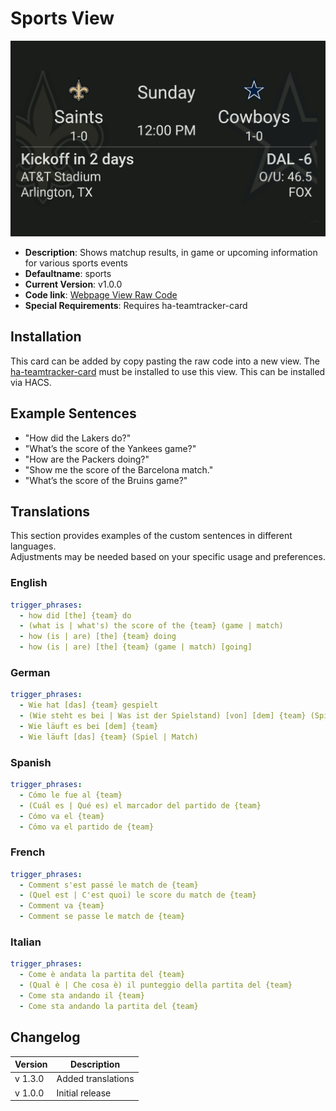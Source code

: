 # Sports View

![](./sportsview.png)

* **Description**: Shows matchup results, in game or upcoming information for various sports events
* **Defaultname**:  sports
* **Current Version**: v1.0.0
* **Code link**:  [Webpage View Raw Code](https://raw.githubusercontent.com/dinki/View-Assist/main/View%20Assist%20dashboard%20and%20views/views/sports/sports.yaml)
* **Special Requirements**: Requires ha-teamtracker-card

## Installation 

This card can be added by copy pasting the raw code into a new view.   The [ha-teamtracker-card](https://github.com/vasqued2/ha-teamtracker-card) must be installed to use this view. This can be installed via HACS.

## Example Sentences
- "How did the Lakers do?"
- "What’s the score of the Yankees game?"
- "How are the Packers doing?"
- "Show me the score of the Barcelona match."
- "What’s the score of the Bruins game?"

## Translations
This section provides examples of the custom sentences in different languages.  
Adjustments may be needed based on your specific usage and preferences.

### English
```yaml
trigger_phrases:
  - how did [the] {team} do
  - (what is | what's) the score of the {team} (game | match)
  - how (is | are) [the] {team} doing
  - how (is | are) [the] {team} (game | match) [going]
```

### German
```yaml
trigger_phrases:
  - Wie hat [das] {team} gespielt
  - (Wie steht es bei | Was ist der Spielstand) [von] [dem] {team} (Spiel | Match)
  - Wie läuft es bei [dem] {team}
  - Wie läuft [das] {team} (Spiel | Match)
```

### Spanish
```yaml
trigger_phrases:
  - Cómo le fue al {team}
  - (Cuál es | Qué es) el marcador del partido de {team}
  - Cómo va el {team}
  - Cómo va el partido de {team}
```

### French
```yaml
trigger_phrases:
  - Comment s'est passé le match de {team}
  - (Quel est | C'est quoi) le score du match de {team}
  - Comment va {team}
  - Comment se passe le match de {team}
```

### Italian
```yaml
trigger_phrases:
  - Come è andata la partita del {team}
  - (Qual è | Che cosa è) il punteggio della partita del {team}
  - Come sta andando il {team}
  - Come sta andando la partita del {team}
```

## Changelog

| Version | Description        |
|---------|--------------------|
| v 1.3.0 | Added translations |
| v 1.0.0 | Initial release    |


